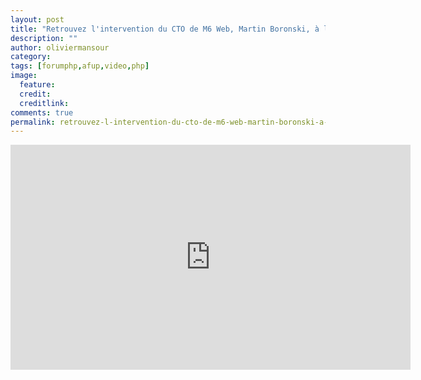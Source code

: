 ```yaml
---
layout: post
title: "Retrouvez l'intervention du CTO de M6 Web, Martin Boronski, à la table ronde du Forum PHP 2012"
description: ""
author: oliviermansour
category: 
tags: [forumphp,afup,video,php]
image:
  feature: 
  credit: 
  creditlink: 
comments: true  
permalink: retrouvez-l-intervention-du-cto-de-m6-web-martin-boronski-a-la-table-ronde-du-forum-php-2012
---
```


<iframe allowfullscreen="" frameborder="0" height="360" src="https://www.youtube.com/embed/4ex9UIfQ2Aw?wmode=transparent&fs=1&feature=oembed" width="640"></iframe>

